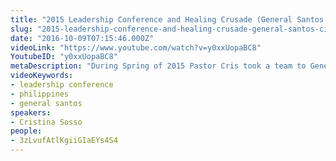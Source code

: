 ```yaml
---
title: "2015 Leadership Conference and Healing Crusade (General Santos City)"
slug: "2015-leadership-conference-and-healing-crusade-general-santos-city"
date: "2016-10-09T07:15:46.000Z"
videoLink: "https://www.youtube.com/watch?v=y0xxUopaBC8"
YoutubeID: "y0xxUopaBC8"
metaDescription: "During Spring of 2015 Pastor Cris took a team to General Santos City in the Philippines. While there they held a 3 day leadership training and back-to-back healing crusade. God moved mightily..."
videoKeywords:
- leadership conference
- philippines
- general santos
speakers:
- Cristina Sosso
people:
- 3zLvufAtlKgiiGIaEYs4S4
---
```

